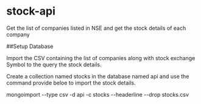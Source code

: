 # stock-api
Get the list of companies listed in NSE and get the stock details of each company

##Setup Database

Import the CSV containing the list of companies along with stock exchange Symbol to the query the stock details.

Create a collection named stocks in the database named api and use the command provide beloe to import the stock details.

mongoimport --type csv -d api -c stocks --headerline --drop stocks.csv
